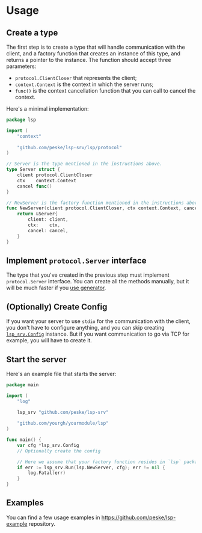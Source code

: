 # Usage

## Create a type

The first step is to create a type that will handle communication with the client, and a factory function that creates
an instance of this type, and returns a pointer to the instance. The function should accept three parameters:

- `protocol.ClientCloser` that represents the client;
- `context.Context` is the context in which the server runs;
- `func()` is the context cancellation function that you can call to cancel the context.

Here's a minimal implementation:

```go
package lsp

import (
	"context"
	
	"github.com/peske/lsp-srv/lsp/protocol"
)

// Server is the type mentioned in the instructions above.
type Server struct {
	client protocol.ClientCloser
	ctx    context.Context
	cancel func()
}

// NewServer is the factory function mentioned in the instructions above.
func NewServer(client protocol.ClientCloser, ctx context.Context, cancel func()) *Server {
	return &Server{
		client: client,
		ctx:    ctx,
		cancel: cancel,
    }
}
```

## Implement `protocol.Server` interface

The type that you've created in the previous step must implement `protocol.Server` interface. You can create all the
methods manually, but it will be much faster if you [use generator](./generator.md).

## (Optionally) Create Config

If you want your server to use `stdio` for the communication with the client, you don't have to configure anything, and
you can skip creating [`lsp_srv.Config`](../config.go) instance. But if you want communication to go via TCP for
example, you will have to create it.

## Start the server

Here's an example file that starts the server:

```go
package main

import (
	"log"
	
	lsp_srv "github.com/peske/lsp-srv"

	"github.com/yourgh/yourmodule/lsp"
)

func main() {
	var cfg *lsp_srv.Config
	// Optionally create the config

	// Here we assume that your factory function resides in `lsp` package, thus `lsp.NewServer`.
	if err := lsp_srv.Run(lsp.NewServer, cfg); err != nil {
		log.Fatal(err)
	}
}
```

## Examples

You can find a few usage examples in https://github.com/peske/lsp-example repository.
